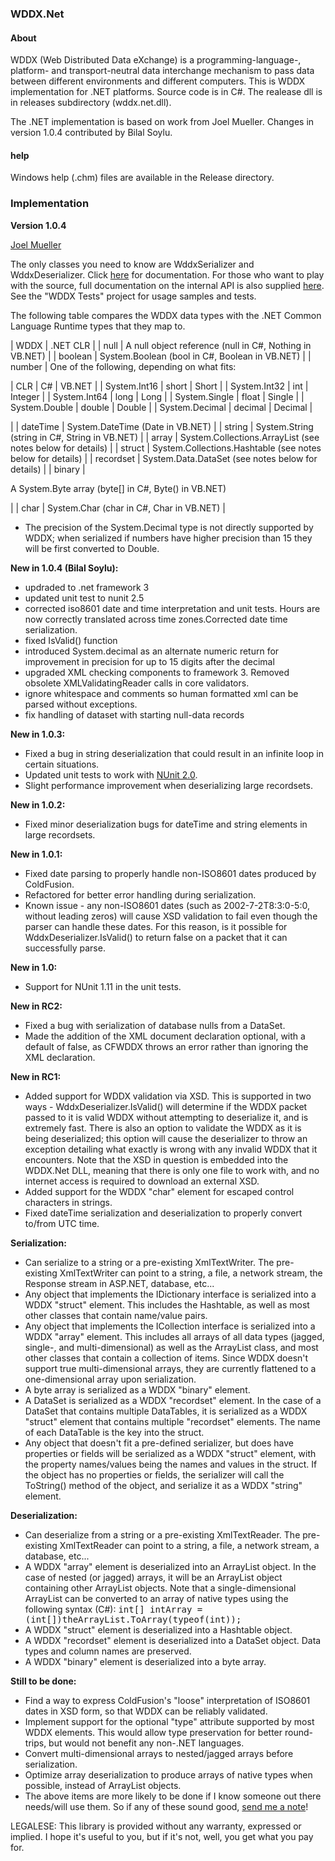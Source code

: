 ### WDDX.Net

#### About
WDDX (Web Distributed Data eXchange) is a programming-language-, platform- and transport-neutral data interchange mechanism to pass data between different environments and different computers. This is WDDX implementation for .NET platforms. Source code is in C#. The realease dll is in releases subdirectory (wddx.net.dll).

The .NET implementation is based on work from Joel Mueller.
Changes in version 1.0.4 contributed by Bilal Soylu.

#### help

Windows help (.chm) files are available in the Release directory.

### Implementation

**Version 1.0.4**

[Joel Mueller](mailto:jmueller@swiftk.com)

The only classes you need to know are WddxSerializer and WddxDeserializer. Click [here](WDDX.Net.chm) for documentation. For those who want to play with the source, full documentation on the internal API is also supplied [here](WDDX.Net%20Internals.chm). See the "WDDX Tests" project for usage samples and tests.

The following table compares the WDDX data types with the .NET Common Language Runtime types that they map to.

| WDDX | .NET CLR |
| null | A null object reference (null in C#, Nothing in VB.NET) |
| boolean | System.Boolean (bool in C#, Boolean in VB.NET) |
| number | One of the following, depending on what fits:

| CLR | C# | VB.NET |
| System.Int16 | short | Short |
| System.Int32 | int | Integer |
| System.Int64 | long | Long |
| System.Single | float | Single |
| System.Double | double | Double |
| System.Decimal | decimal | Decimal |

 |
| dateTime | System.DateTime (Date in VB.NET) |
| string | System.String (string in C#, String in VB.NET) |
| array | System.Collections.ArrayList (see notes below for details) |
| struct | System.Collections.Hashtable (see notes below for details) |
| recordset | System.Data.DataSet (see notes below for details) |
| binary | 

A System.Byte array (byte[] in C#, Byte() in VB.NET)

 |
| char | System.Char (char in C#, Char in VB.NET) |

* The precision of the System.Decimal type is not directly supported by WDDX; when serialized if numbers have higher precision than 15 they will be first converted to Double.

**New in 1.0.4 (Bilal Soylu):**

*   updraded to .net framework 3
*   updated unit test to nunit 2.5
*   corrected iso8601 date and time interpretation and unit tests. Hours are now correctly translated across time zones.Corrected date time serialization.
*   fixed IsValid() function
*   introduced System.decimal as an alternate numeric return for improvement in precision for up to 15 digits after the decimal
*   upgraded XML checking components to framework 3\. Removed obsolete XMLValidatingReader calls in core validators.
*   ignore whitespace and comments so human formatted xml can be parsed without exceptions.
*   fix handling of dataset with starting null-data records

**New in 1.0.3:**

*   Fixed a bug in string deserialization that could result in an infinite loop in certain situations.
*   Updated unit tests to work with [NUnit 2.0](http://nunit.sourceforge.net/).
*   Slight performance improvement when deserializing large recordsets.

**New in 1.0.2:**

*   Fixed minor deserialization bugs for dateTime and string elements in large recordsets.

**New in 1.0.1:**

*   Fixed date parsing to properly handle non-ISO8601 dates produced by ColdFusion.
*   Refactored for better error handling during serialization. 
*   Known issue - any non-ISO8601 dates (such as 2002-7-2T8:3:0-5:0, without leading zeros) will cause XSD validation to fail even though the parser can handle these dates. For this reason, is it possible for WddxDeserializer.IsValid() to return false on a packet that it can successfully parse.

**New in 1.0:**

*   Support for NUnit 1.11 in the unit tests.

**New in RC2:**

*   Fixed a bug with serialization of database nulls from a DataSet.
*   Made the addition of the XML document declaration optional, with a default of false, as CFWDDX throws an error rather than ignoring the XML declaration.

**New in RC1:**

*   Added support for WDDX validation via XSD. This is supported in two ways - WddxDeserializer.IsValid() will determine if the WDDX packet passed to it is valid WDDX without attempting to deserialize it, and is extremely fast. There is also an option to validate the WDDX as it is being deserialized; this option will cause the deserializer to throw an exception detailing what exactly is wrong with any invalid WDDX that it encounters. Note that the XSD in question is embedded into the WDDX.Net DLL, meaning that there is only one file to work with, and no internet access is required to download an external XSD.
*   Added support for the WDDX "char" element for escaped control characters in strings.
*   Fixed dateTime serialization and deserialization to properly convert to/from UTC time.

**Serialization:**

*   Can serialize to a string or a pre-existing XmlTextWriter. The pre-existing XmlTextWriter can point to a string, a file, a network stream, the Response stream in ASP.NET, database, etc...
*   Any object that implements the IDictionary interface is serialized into a WDDX "struct" element. This includes the Hashtable, as well as most other classes that contain name/value pairs.
*   Any object that implements the ICollection interface is serialized into a WDDX "array" element. This includes all arrays of all data types (jagged, single-, and multi-dimensional) as well as the ArrayList class, and most other classes that contain a collection of items. Since WDDX doesn't support true multi-dimensional arrays, they are currently flattened to a one-dimensional array upon serialization.
*   A byte array is serialized as a WDDX "binary" element.
*   A DataSet is serialized as a WDDX "recordset" element. In the case of a DataSet that contains multiple DataTables, it is serialized as a WDDX "struct" element that contains multiple "recordset" elements. The name of each DataTable is the key into the struct.
*   Any object that doesn't fit a pre-defined serializer, but does have properties or fields will be serialized as a WDDX "struct" element, with the property names/values being the names and values in the struct. If the object has no properties or fields, the serializer will call the ToString() method of the object, and serialize it as a WDDX "string" element.

**Deserialization:**

*   Can deserialize from a string or a pre-existing XmlTextReader. The pre-existing XmlTextReader can point to a string, a file, a network stream, a database, etc...
*   A WDDX "array" element is deserialized into an ArrayList object. In the case of nested (or jagged) arrays, it will be an ArrayList object containing other ArrayList objects. Note that a single-dimensional ArrayList can be converted to an array of native types using the following syntax (C#):
    <tt>int[] intArray = (int[])theArrayList.ToArray(typeof(int));</tt>
*   A WDDX "struct" element is deserialized into a Hashtable object.
*   A WDDX "recordset" element is deserialized into a DataSet object. Data types and column names are preserved.
*   A WDDX "binary" element is deserialized into a byte array.

**Still to be done:**

*   Find a way to express ColdFusion's "loose" interpretation of ISO8601 dates in XSD form, so that WDDX can be reliably validated.
*   Implement support for the optional "type" attribute supported by most WDDX elements. This would allow type preservation for better round-trips, but would not benefit any non-.NET languages. 
*   Convert multi-dimensional arrays to nested/jagged arrays before serialization.
*   Optimize array deserialization to produce arrays of native types when possible, instead of ArrayList objects.
*   The above items are more likely to be done if I know someone out there needs/will use them. So if any of these sound good, [send me a note](mailto:jmueller@swiftk.com)!

LEGALESE: This library is provided without any warranty, expressed or implied. I hope it's useful to you, but if it's not, well, you get what you pay for.

